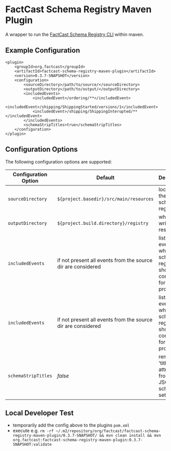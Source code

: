 FactCast Schema Registry Maven Plugin
=====================================

A wrapper to run the [FactCast Schema Registry CLI](https://github.com/factcast/factcast/tree/master/factcast-schema-registry-cli) within maven.

Example Configuration
---------------------
```
<plugin>
    <groupId>org.factcast</groupId>
    <artifactId>factcast-schema-registry-maven-plugin</artifactId>
    <version>0.3.7-SNAPSHOT</version>
    <configuration>
        <sourceDirectory>/path/to/source/</sourceDirectory>
        <outputDirectory>/path/to/output/</outputDirectory>
        <includedEvents>
            <includedEvent>/ordering/**</includedEvent>
            <includedEvent>/shipping/ShippingStarted/versions/1</includedEvent>
            <includedEvent>/shipping/ShippingInterupted/**</includedEvent>
        </includedEvents>
        <schemaStripTitles>true</schemaStripTitles>
    </configuration>
</plugin>
```

Configuration Options
---------------------
The following configuration options are supported:

| Configuration Option | Default | Description                                                                 | Example                                                                                                                                                                                                                                   |
|----------------------|---------|-----------------------------------------------------------------------------|-------------------------------------------------------------------------------------------------------------------------------------------------------------------------------------------------------------------------------------------|
| `sourceDirectory`    | `${project.basedir}/src/main/resources` | location of the source schema registry                                      | `<sourceDirectory>/path/to/registry</sourceDirectory>`                                                                                                                                                                                    |
| `outputDirectory`    | `${project.build.directory}/registry`   | where to write results to                                                   | `<outputDirectory>/path/to/output_directory</outputDirectory>`                                                                                                                                                                            |
| `includedEvents`     | if not present all events from the source dir are considered | list of events which the schema registry CLI should consider for processing | `<includedEvents> <includedEvent>/ordering/**</includedEvent> <includedEvent>/shipping/ShippingStarted/versions/1</includedEvent> <includedEvent>/shipping/ShippingInterupted/**</includedEvent></includedEvents>` |
| `includedEvents`     | if not present all events from the source dir are considered | list of events which the schema registry CLI should consider for processing | `<includedEvents> <includedEvent>/ordering/**</includedEvent> <includedEvent>/shipping/ShippingStarted/versions/1</includedEvent> <includedEvent>/shipping/ShippingInterupted/**</includedEvent></includedEvents>` |
| `schemaStripTitles`  | _false_ | remove all 'title' attributes from the JSON schemas if set to 'true' | `<schemaStripTitles>true</schemaStripTitles>` |

Local Developer Test
--------------------
* temporarily add the config above to the plugins `pom.xml`
* execute e.g. `rm -rf ~/.m2/repository/org/factcast/factcast-schema-registry-maven-plugin/0.3.7-SNAPSHOT/ && mvn clean install && mvn org.factcast:factcast-schema-registry-maven-plugin:0.3.7-SNAPSHOT:validate`
